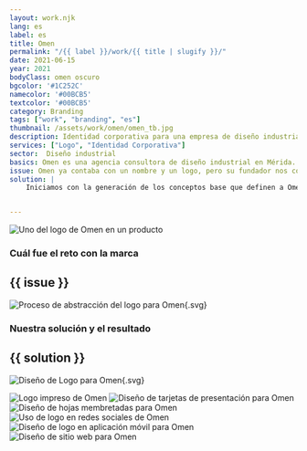 ```yaml
---
layout: work.njk 
lang: es
label: es
title: Omen
permalink: "/{{ label }}/work/{{ title | slugify }}/"
date: 2021-06-15
year: 2021
bodyClass: omen oscuro
bgcolor: '#1C252C'
namecolor: '#00BCB5'
textcolor: '#00BCB5'
category: Branding
tags: ["work", "branding", "es"]
thumbnail: /assets/work/omen/omen_tb.jpg
description: Identidad corporativa para una empresa de diseño industrial
services: ["Logo", "Identidad Corporativa"]
sector:  Diseño industrial
basics: Omen es una agencia consultora de diseño industrial en Mérida. Su enfoque de trabajo se basa directamente de su nombre, un presagio (omen) es un fenómeno en el que se conoce el fututo de algo que está por ocurrir o cambiar. Omen es una forma de ver al mundo, un continuo cuestionamiento del por qué de las cosas que nos rodean, de como funcionan y fueron concebidas. Cuida fijarse en el contexto del presente para poder diseñar productos revolucionarios que brinden soluciones en un futuro inmediato.
issue: Omen ya contaba con un nombre y un logo, pero su fundador nos contacta para elaborar una propuesta que se centrara en representar de manera gráfica el concepto detrás de su visión, el cual va en correlación tanto con el del nombre de la empresa, como el de su estilo de diseño enfocado hacia el usuario.
solution: |
    Iniciamos con la generación de los conceptos base que definen a Omen, una empresa especializada en diseñar productos que se adapten al contexto de los usuarios para brindarles soluciones, hacerles la vida más fácil y práctica. Se detectan tres aspectos principales: el usuario para el que se diseña, el mundo donde el producto debe integrarse, y finalmente la dirección del diseño para una correcta interacción entre el usuario, el producto y su contexto. De cada aspecto se crea un gráfico representativo, cuidando que sea la versión más simple posible: un circulo en el caso del mundo, una flecha en el caso de la dirección, y un avatar en el caso del usuario, los cuales se integran en 1 símbolo abstracto, de estilo moderno y minimalista. Por último, se crea una identidad corporativa acorde y congruente al logo y al enfoque de diseño que caracteriza a Omen.


---
```


![Uno del logo de Omen en un producto](/assets/work/omen/omen_producto.jpg)

<div class="column__2">
    <div class="col__left">
        <h3>Cuál fue el reto con la marca</h3>
    </div>
    <div class="col__right">
        <h2>{{ issue }}</h2>
    </div>
</div>

![Proceso de abstracción del logo para Omen](/assets/work/omen/omen_logo_proceso.svg){.svg}

<div class="column__2 work__column__2">
    <div class="col__left">
        <h3>Nuestra solución y el resultado</h3>
    </div>
    <div class="col__right">
        <h2>{{ solution }}</h2>
    </div>
</div>

![Diseño de Logo para Omen](/assets/work/omen/omen_logo.svg){.svg}

![Logo impreso de Omen](/assets/work/omen/omen_imagotipo.jpg)
![Diseño de tarjetas de presentación para Omen](/assets/work/omen/omen_tarjetas.jpg)
![Diseño de hojas membretadas para Omen](/assets/work/omen/omen_membretes.jpg)
![Uso de logo en redes sociales de Omen](/assets/work/omen/omen_cuentas_redes.jpg)
![Diseño de logo en aplicación móvil para Omen](/assets/work/omen/omen_app.jpg)
![Diseño de sitio web para Omen](/assets/work/omen/omen_web.jpg)